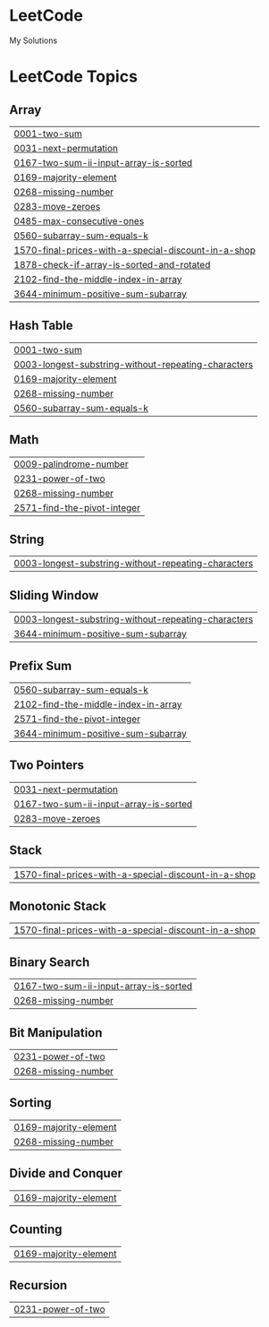 # LeetCode
My Solutions

<!---LeetCode Topics Start-->
# LeetCode Topics
## Array
|  |
| ------- |
| [0001-two-sum](https://github.com/Priyanshu-073/LeetCode/tree/master/0001-two-sum) |
| [0031-next-permutation](https://github.com/Priyanshu-073/LeetCode/tree/master/0031-next-permutation) |
| [0167-two-sum-ii-input-array-is-sorted](https://github.com/Priyanshu-073/LeetCode/tree/master/0167-two-sum-ii-input-array-is-sorted) |
| [0169-majority-element](https://github.com/Priyanshu-073/LeetCode/tree/master/0169-majority-element) |
| [0268-missing-number](https://github.com/Priyanshu-073/LeetCode/tree/master/0268-missing-number) |
| [0283-move-zeroes](https://github.com/Priyanshu-073/LeetCode/tree/master/0283-move-zeroes) |
| [0485-max-consecutive-ones](https://github.com/Priyanshu-073/LeetCode/tree/master/0485-max-consecutive-ones) |
| [0560-subarray-sum-equals-k](https://github.com/Priyanshu-073/LeetCode/tree/master/0560-subarray-sum-equals-k) |
| [1570-final-prices-with-a-special-discount-in-a-shop](https://github.com/Priyanshu-073/LeetCode/tree/master/1570-final-prices-with-a-special-discount-in-a-shop) |
| [1878-check-if-array-is-sorted-and-rotated](https://github.com/Priyanshu-073/LeetCode/tree/master/1878-check-if-array-is-sorted-and-rotated) |
| [2102-find-the-middle-index-in-array](https://github.com/Priyanshu-073/LeetCode/tree/master/2102-find-the-middle-index-in-array) |
| [3644-minimum-positive-sum-subarray](https://github.com/Priyanshu-073/LeetCode/tree/master/3644-minimum-positive-sum-subarray) |
## Hash Table
|  |
| ------- |
| [0001-two-sum](https://github.com/Priyanshu-073/LeetCode/tree/master/0001-two-sum) |
| [0003-longest-substring-without-repeating-characters](https://github.com/Priyanshu-073/LeetCode/tree/master/0003-longest-substring-without-repeating-characters) |
| [0169-majority-element](https://github.com/Priyanshu-073/LeetCode/tree/master/0169-majority-element) |
| [0268-missing-number](https://github.com/Priyanshu-073/LeetCode/tree/master/0268-missing-number) |
| [0560-subarray-sum-equals-k](https://github.com/Priyanshu-073/LeetCode/tree/master/0560-subarray-sum-equals-k) |
## Math
|  |
| ------- |
| [0009-palindrome-number](https://github.com/Priyanshu-073/LeetCode/tree/master/0009-palindrome-number) |
| [0231-power-of-two](https://github.com/Priyanshu-073/LeetCode/tree/master/0231-power-of-two) |
| [0268-missing-number](https://github.com/Priyanshu-073/LeetCode/tree/master/0268-missing-number) |
| [2571-find-the-pivot-integer](https://github.com/Priyanshu-073/LeetCode/tree/master/2571-find-the-pivot-integer) |
## String
|  |
| ------- |
| [0003-longest-substring-without-repeating-characters](https://github.com/Priyanshu-073/LeetCode/tree/master/0003-longest-substring-without-repeating-characters) |
## Sliding Window
|  |
| ------- |
| [0003-longest-substring-without-repeating-characters](https://github.com/Priyanshu-073/LeetCode/tree/master/0003-longest-substring-without-repeating-characters) |
| [3644-minimum-positive-sum-subarray](https://github.com/Priyanshu-073/LeetCode/tree/master/3644-minimum-positive-sum-subarray) |
## Prefix Sum
|  |
| ------- |
| [0560-subarray-sum-equals-k](https://github.com/Priyanshu-073/LeetCode/tree/master/0560-subarray-sum-equals-k) |
| [2102-find-the-middle-index-in-array](https://github.com/Priyanshu-073/LeetCode/tree/master/2102-find-the-middle-index-in-array) |
| [2571-find-the-pivot-integer](https://github.com/Priyanshu-073/LeetCode/tree/master/2571-find-the-pivot-integer) |
| [3644-minimum-positive-sum-subarray](https://github.com/Priyanshu-073/LeetCode/tree/master/3644-minimum-positive-sum-subarray) |
## Two Pointers
|  |
| ------- |
| [0031-next-permutation](https://github.com/Priyanshu-073/LeetCode/tree/master/0031-next-permutation) |
| [0167-two-sum-ii-input-array-is-sorted](https://github.com/Priyanshu-073/LeetCode/tree/master/0167-two-sum-ii-input-array-is-sorted) |
| [0283-move-zeroes](https://github.com/Priyanshu-073/LeetCode/tree/master/0283-move-zeroes) |
## Stack
|  |
| ------- |
| [1570-final-prices-with-a-special-discount-in-a-shop](https://github.com/Priyanshu-073/LeetCode/tree/master/1570-final-prices-with-a-special-discount-in-a-shop) |
## Monotonic Stack
|  |
| ------- |
| [1570-final-prices-with-a-special-discount-in-a-shop](https://github.com/Priyanshu-073/LeetCode/tree/master/1570-final-prices-with-a-special-discount-in-a-shop) |
## Binary Search
|  |
| ------- |
| [0167-two-sum-ii-input-array-is-sorted](https://github.com/Priyanshu-073/LeetCode/tree/master/0167-two-sum-ii-input-array-is-sorted) |
| [0268-missing-number](https://github.com/Priyanshu-073/LeetCode/tree/master/0268-missing-number) |
## Bit Manipulation
|  |
| ------- |
| [0231-power-of-two](https://github.com/Priyanshu-073/LeetCode/tree/master/0231-power-of-two) |
| [0268-missing-number](https://github.com/Priyanshu-073/LeetCode/tree/master/0268-missing-number) |
## Sorting
|  |
| ------- |
| [0169-majority-element](https://github.com/Priyanshu-073/LeetCode/tree/master/0169-majority-element) |
| [0268-missing-number](https://github.com/Priyanshu-073/LeetCode/tree/master/0268-missing-number) |
## Divide and Conquer
|  |
| ------- |
| [0169-majority-element](https://github.com/Priyanshu-073/LeetCode/tree/master/0169-majority-element) |
## Counting
|  |
| ------- |
| [0169-majority-element](https://github.com/Priyanshu-073/LeetCode/tree/master/0169-majority-element) |
## Recursion
|  |
| ------- |
| [0231-power-of-two](https://github.com/Priyanshu-073/LeetCode/tree/master/0231-power-of-two) |
<!---LeetCode Topics End-->